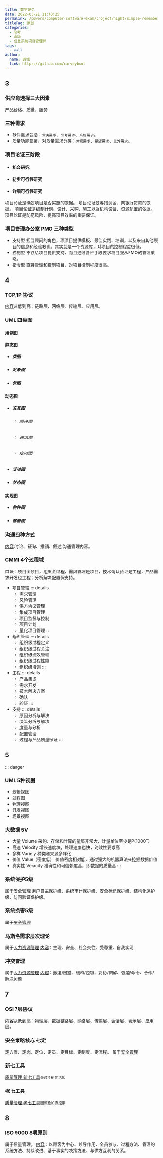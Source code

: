 ```yaml
---
title: 数字记忆
date: 2022-05-21 11:40:25
permalink: /powers/computer-software-exam/project/hight/simple-remember/
titleTag: 原创
categories: 
  - 软考
  - 高级
  - 信息系统项目管理师
tags: 
  - null
author: 
  name: 诚城
  link: https://github.com/carveybunt
---
```

## 3
### 供应商选择三大因素
产品价格、质量、服务
### 三种需求
- 软件需求包括：`业务需求`、`业务需求`、`系统需求`。
- [质量功能部署](../02.项目管理/02.范围管理.md#质量功能部署-quality-function-deployment-qfd)，对质量需求分类：`常规需求`、`期望需求`、`意外需求`。

### 项目论证三阶段
- #### 机会研究
- #### 初步可行性研究
- #### 详细可行性研究

项目论证是确定项目是否实施的依据。
项目论证是筹措资金、向银行贷款的依据。
项目论证是编制计划、设计、采购、施工以及机构设备、资源配置的依据。
项目论证是防范风险、提高项目效率的重要保证。

### 项目管理办公室 PMO 三种类型
- 支持型
  担当顾问的角色，项项目提供模板、最佳实践、培训，以及来自其他项目的信息和经验教训。其实就是一个资源库，对项目的控制程度很低。
- 控制型
  不仅给项目提供支持，而且通过各种手段要求项目服从PMO的管理策略。
- 指令型
  直接管理和控制项目。对项目控制程度很高。
## 4
### TCP/IP 协议
[内容](10.网络知识.md#tcpip-协议)从低到高：链路层、网络层、传输层、应用层。
### UML 四类图
#### 用例图

#### 静态图
- ##### 类图
- ##### 对象图
- ##### 包图
#### 动态图
- ##### 交互图
  - ###### 顺序图
  - ###### 通信图
  - ###### 定时图
- ##### 活动图
- ##### 状态图
#### 实现图
- ##### 构件图
- ##### 部署图

### 沟通四种方式
[内容](../02.项目管理/07.沟通管理.md#沟通四种方式):讨论、征询、推销、叙述
沟通管理内容。
### CMMI 4个过程域
口诀：项目全项目，组织全过程，需风管理是项目，技术确认验证是工程，产品需求开发也工程；分析解决配置保支持。
- 项目管理
  ::: details
  - 需求管理
  - 风险管理
  - 供方协议管理
  - 集成项目管理
  - 项目监督与控制
  - 项目计划
  - 量化项目管理
  :::
- 组织管理
  ::: details
  - 组织级过程定义
  - 组织级过程关注
  - 组织级绩效管理
  - 组织级过程性能
  - 组织级培训
  :::
- 工程
  ::: details
  - 产品集成
  - 需求开发
  - 技术解决方案
  - 确认
  - 验证
  :::
- 支持
  ::: details
  - 原因分析与解决
  - 决策分析与解决
  - 度量与分析
  - 配置管理
  - 过程与产品质量保证
  :::

## 5
::: danger
### UML 5种视图
- 逻辑视图
- 过程图
- 物理视图
- 开发视图
- 场景视图
### 大数据 5V
- 大量 Volume
  采购、存储和计算的量都非常大，计量单位至少是P(1000T)
- 高速 Velocity
  增长速度块，处理速度也快，时效性要求高
- 多样 Variety
  种类和来源多样化
- 价值 Value（密度低）
  价值密度相对低，通过强大的机器算法来挖掘数据价值
- 真实性 Veracity
  准确性和可信赖度高，即数据的质量高
:::
### 系统保护5级
属于[安全管理](02.安全管理.md#系统保护五级)
用户自主保护级、系统审计保护级、安全标记保护级、结构化保护级、访问验证保护级。

### 系统损害5级
属于[安全管理](02.安全管理.md#系统损害五级)
### 马斯洛需求层次理论
属于[人力资源管理](../02.项目管理/06.人力资源管理.md)
[内容](../02.项目管理/06.人力资源管理.md#马斯洛需求层次理论)：生理、安全、社会交往、受尊重、自我实现
### 冲突管理
属于[人力资源管理](../02.项目管理/06.人力资源管理.md)
[内容](../02.项目管理/06.人力资源管理.md#冲突管理)：撤退/回避、缓和/包容、妥协/调解、强迫/命令、合作/解决问题
## 7
### OSI 7层协议
[内容](10.网络知识.md#osi七层模型)从低到高：物理层、数据链路层、网络层、传输层、会话层、表示层、应用层。

### 安全策略核心 七定
定方案、定岗、定位、定员、定目标、定制度、定流程。
属于[安全管理](02.安全管理.md)
### 新七工具
[质量管理 新七工具](../02.项目管理/05.质量管理.md#新七工具)`亲过关树优活矩`
### 老七工具
[质量管理 老七工具](../02.项目管理/05.质量管理.md#老七工具)`因流检帕直控散`

## 8
### ISO 9000 8项原则
属于质量管理。
[内容](../02.项目管理/05.质量管理.md#iso-9000-质量管理的8项原则)：以顾客为中心、领导作用、全员参与、过程方法、管理的系统方法、持续改进、基于事实的决策方法、与供方互利的关系。